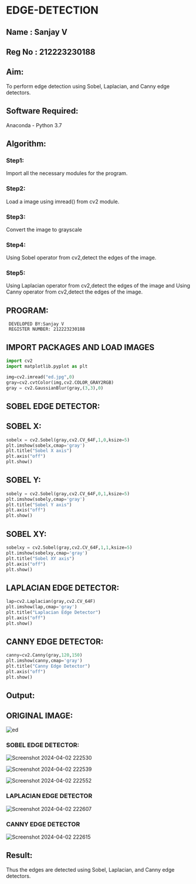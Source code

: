 # EDGE-DETECTION
## Name : Sanjay V
## Reg No : 212223230188
## Aim:
To perform edge detection using Sobel, Laplacian, and Canny edge detectors.

## Software Required:
Anaconda - Python 3.7

## Algorithm:
### Step1:
Import all the necessary modules for the program.
### Step2:
Load a image using imread() from cv2 module.
### Step3:
Convert the image to grayscale
### Step4:
Using Sobel operator from cv2,detect the edges of the image.
### Step5:
Using Laplacian operator from cv2,detect the edges of the image and Using Canny operator from cv2,detect the edges of the image.
## PROGRAM:
```
 DEVELOPED BY:Sanjay V
 REGISTER NUMBER: 212223230188
```
## IMPORT PACKAGES AND LOAD IMAGES
  ```python
import cv2
import matplotlib.pyplot as plt

img=cv2.imread("ed.jpg",0)
gray=cv2.cvtColor(img,cv2.COLOR_GRAY2RGB)
gray = cv2.GaussianBlur(gray,(3,3),0)
```
## SOBEL EDGE DETECTOR:
## SOBEL X:
  ```python
  sobelx = cv2.Sobel(gray,cv2.CV_64F,1,0,ksize=5)
plt.imshow(sobelx,cmap='gray')
plt.title("Sobel X axis")
plt.axis("off")
plt.show()
```
## SOBEL Y:
```python
sobely = cv2.Sobel(gray,cv2.CV_64F,0,1,ksize=5)
plt.imshow(sobely,cmap='gray')
plt.title("Sobel Y axis")
plt.axis("off")
plt.show()
```
## SOBEL XY:
  ```python
  sobelxy = cv2.Sobel(gray,cv2.CV_64F,1,1,ksize=5)
plt.imshow(sobelxy,cmap='gray')
plt.title("Sobel XY axis")
plt.axis("off")
plt.show()
```
## LAPLACIAN EDGE DETECTOR:
```python
lap=cv2.Laplacian(gray,cv2.CV_64F)
plt.imshow(lap,cmap='gray')
plt.title("Laplacian Edge Detector")
plt.axis("off")
plt.show()
```
## CANNY EDGE DETECTOR:
```python
canny=cv2.Canny(gray,120,150)
plt.imshow(canny,cmap='gray')
plt.title("Canny Edge Detector")
plt.axis("off")
plt.show()
```
## Output:
## ORIGINAL IMAGE:

![ed](https://github.com/sivabalan28/EDGE-DETECTION/assets/113497347/2a8eadd1-4712-480c-aa61-9ca0f11ac3ac)

### SOBEL EDGE DETECTOR:

![Screenshot 2024-04-02 222530](https://github.com/sivabalan28/EDGE-DETECTION/assets/113497347/07bfcb8f-839b-4a4e-aade-73f41012f5cc)

![Screenshot 2024-04-02 222539](https://github.com/sivabalan28/EDGE-DETECTION/assets/113497347/386bad50-405b-425d-85c3-eefe45fdb984)

![Screenshot 2024-04-02 222552](https://github.com/sivabalan28/EDGE-DETECTION/assets/113497347/42cddd73-5ebe-4d43-b2ba-5f95faf9a68c)

### LAPLACIAN EDGE DETECTOR

![Screenshot 2024-04-02 222607](https://github.com/sivabalan28/EDGE-DETECTION/assets/113497347/ac2df5a6-9fad-4b4d-adff-cd3f0847f4a5)

### CANNY EDGE DETECTOR
![Screenshot 2024-04-02 222615](https://github.com/sivabalan28/EDGE-DETECTION/assets/113497347/10526555-9cd5-45e7-8808-609e18189aa9)

## Result:
Thus the edges are detected using Sobel, Laplacian, and Canny edge detectors.

